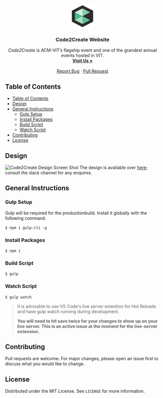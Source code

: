 <p align="center">
    <a href="https://github.com/ACM-VIT/c2c-website-2020">
        <img src="src/vectors/c-only-logo.svg" alt="Logo" width="80" height="80">
    </a>
    <h3 align="center">Code2Create Website</h3>
    <p align="center">
        <em>Code2Create</em> is ACM-VIT’s flagship event and one of the grandest annual events hosted in VIT.
        <br />
        <a href="https://c2c.acmvit.in/"><strong>Visit Us »</strong></a>
        <br />
        <br />
        <a href="https://github.com/ACM-VIT/c2c-website-2020/issues">Report Bug</a>
        ·
        <a href="https://github.com/ACM-VIT/c2c-website-2020/pulls">Pull Request</a>
    </p>
</p>

## Table of Contents

- [Table of Contents](#table-of-contents)
- [Design](#design)
- [General Instructions](#general-instructions)
  - [Gulp Setup](#gulp-setup)
  - [Install Packages](#install-packages)
  - [Build Script](#build-script)
  - [Watch Script](#watch-script)
- [Contributing](#contributing)
- [License](#license)

## Design

![Code2Create Design Screen Shot](https://i.imgur.com/xH4TNTs.jpg?)
The design is available over [here](https://xd.adobe.com/view/e4b2599c-2633-4ee2-7675-c7fd5b668eb5-9283/ 'c2c design'); consult the slack channel for any enquires.

## General Instructions

### Gulp Setup

Gulp will be required for the productionbuild. Install it globally with the
following command.

```
$ npm i gulp-cli -g
```

### Install Packages

```
$ npm i
```

### Build Script

```
$ gulp
```

### Watch Script

```
$ gulp watch
```

> It is advisable to use VS Code's live server extention for Hot Reloads and have gulp watch running during development.
>
> **You will need to hit save twice for your changes to show up on your live server. This is an active issue at the moment for the live-server extension.**

## Contributing

Pull requests are welcome. For major changes, please open an issue first to discuss what you would like to change.

## License

Distributed under the MIT License. See `LICENSE` for more information.
